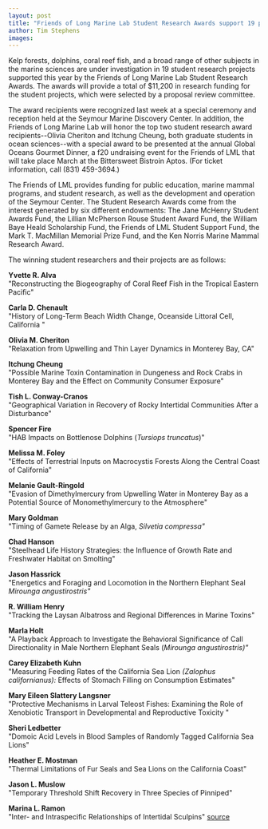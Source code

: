 ```yaml
---
layout: post
title: "Friends of Long Marine Lab Student Research Awards support 19 projects"
author: Tim Stephens
images:
---
```


Kelp forests, dolphins, coral reef fish, and a broad range of other subjects in the marine sciences are under investigation in 19 student research projects supported this year by the Friends of Long Marine Lab Student Research Awards. The awards will provide a total of $11,200 in research funding for the student projects, which were selected by a proposal review committee.

The award recipients were recognized last week at a special ceremony and reception held at the Seymour Marine Discovery Center. In addition, the Friends of Long Marine Lab will honor the top two student research award recipients--Olivia Cheriton and Itchung Cheung, both graduate students in ocean sciences--with a special award to be presented at the annual Global Oceans Gourmet Dinner, a f20 undraising event for the Friends of LML that will take place March at the Bittersweet Bistroin Aptos. (For ticket information, call (831) 459-3694.)

The Friends of LML provides funding for public education, marine mammal programs, and student research, as well as the development and operation of the Seymour Center. The Student Research Awards come from the interest generated by six different endowments: The Jane McHenry Student Awards Fund, the Lillian McPherson Rouse Student Award Fund, the William Baye Heald Scholarship Fund, the Friends of LML Student Support Fund, the Mark T. MacMillan Memorial Prize Fund, and the Ken Norris Marine Mammal Research Award.

The winning student researchers and their projects are as follows:

**Yvette R. Alva**  
"Reconstructing the Biogeography of Coral Reef Fish in the Tropical Eastern Pacific"

**Carla D. Chenault**  
"History of Long-Term Beach Width Change, Oceanside Littoral Cell, California "

**Olivia M. Cheriton**  
"Relaxation from Upwelling and Thin Layer Dynamics in Monterey Bay, CA"

**Itchung Cheung**  
"Possible Marine Toxin Contamination in Dungeness and Rock Crabs in Monterey Bay and the Effect on Community Consumer Exposure"

**Tish L. Conway-Cranos**  
"Geographical Variation in Recovery of Rocky Intertidal Communities After a Disturbance"

**Spencer Fire**  
"HAB Impacts on Bottlenose Dolphins (_Tursiops truncatus_)"

**Melissa M. Foley**  
"Effects of Terrestrial Inputs on Macrocystis Forests Along the Central Coast of California"

**Melanie Gault-Ringold**  
"Evasion of Dimethylmercury from Upwelling Water in Monterey Bay as a Potential Source of Monomethylmercury to the Atmosphere"

**Mary Goldman**  
"Timing of Gamete Release by an Alga, _Silvetia compressa"_

**Chad Hanson**  
"Steelhead Life History Strategies: the Influence of Growth Rate and Freshwater Habitat on Smolting"

**Jason Hassrick**  
"Energetics and Foraging and Locomotion in the Northern Elephant Seal _Mirounga angustirostris"_

**R. William Henry**  
"Tracking the Laysan Albatross and Regional Differences in Marine Toxins"

**Marla Holt**  
"A Playback Approach to Investigate the Behavioral Significance of Call Directionality in Male Northern Elephant Seals (_Mirounga angustirostris)"_

**Carey Elizabeth Kuhn**  
"Measuring Feeding Rates of the California Sea Lion _(Zalophus californianus):_ Effects of Stomach Filling on Consumption Estimates"

**Mary Eileen Slattery Langsner**  
"Protective Mechanisms in Larval Teleost Fishes: Examining the Role of Xenobiotic Transport in Developmental and Reproductive Toxicity "

**Sheri Ledbetter**  
"Domoic Acid Levels in Blood Samples of Randomly Tagged California Sea Lions"

**Heather E. Mostman**  
"Thermal Limitations of Fur Seals and Sea Lions on the California Coast"

**Jason L. Muslow**  
"Temporary Threshold Shift Recovery in Three Species of Pinniped"

**Marina L. Ramon**  
"Inter- and Intraspecific Relationships of Intertidal Sculpins"
[source](http://www1.ucsc.edu/currents/04-05/01-31/awards-lml.asp "Permalink to awards-lml")
